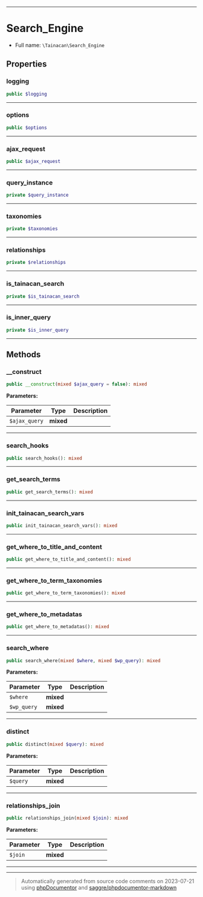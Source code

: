 ***

# Search_Engine





* Full name: `\Tainacan\Search_Engine`



## Properties


### logging



```php
public $logging
```






***

### options



```php
public $options
```






***

### ajax_request



```php
public $ajax_request
```






***

### query_instance



```php
private $query_instance
```






***

### taxonomies



```php
private $taxonomies
```






***

### relationships



```php
private $relationships
```






***

### is_tainacan_search



```php
private $is_tainacan_search
```






***

### is_inner_query



```php
private $is_inner_query
```






***

## Methods


### __construct



```php
public __construct(mixed $ajax_query = false): mixed
```








**Parameters:**

| Parameter | Type | Description |
|-----------|------|-------------|
| `$ajax_query` | **mixed** |  |




***

### search_hooks



```php
public search_hooks(): mixed
```











***

### get_search_terms



```php
public get_search_terms(): mixed
```











***

### init_tainacan_search_vars



```php
public init_tainacan_search_vars(): mixed
```











***

### get_where_to_title_and_content



```php
public get_where_to_title_and_content(): mixed
```











***

### get_where_to_term_taxonomies



```php
public get_where_to_term_taxonomies(): mixed
```











***

### get_where_to_metadatas



```php
public get_where_to_metadatas(): mixed
```











***

### search_where



```php
public search_where(mixed $where, mixed $wp_query): mixed
```








**Parameters:**

| Parameter | Type | Description |
|-----------|------|-------------|
| `$where` | **mixed** |  |
| `$wp_query` | **mixed** |  |




***

### distinct



```php
public distinct(mixed $query): mixed
```








**Parameters:**

| Parameter | Type | Description |
|-----------|------|-------------|
| `$query` | **mixed** |  |




***

### relationships_join



```php
public relationships_join(mixed $join): mixed
```








**Parameters:**

| Parameter | Type | Description |
|-----------|------|-------------|
| `$join` | **mixed** |  |




***


***
> Automatically generated from source code comments on 2023-07-21 using [phpDocumentor](http://www.phpdoc.org/) and [saggre/phpdocumentor-markdown](https://github.com/Saggre/phpDocumentor-markdown)
